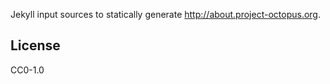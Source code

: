 Jekyll input sources to statically generate <http://about.project-octopus.org>.

License
-------

CC0-1.0
